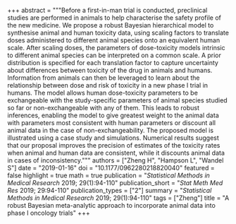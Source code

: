 +++
abstract = """Before a first-in-man trial is conducted, preclinical studies are performed in animals to help characterise the safety profile of the new medicine. We propose a robust Bayesian hierarchical model to synthesise animal and human toxicity data, using scaling factors to translate doses administered to different animal species onto an equivalent human scale. After scaling doses, the parameters of dose-toxicity models intrinsic to different animal species can be interpreted on a common scale. A prior distribution is specified for each translation factor to capture uncertainty about differences between toxicity of the drug in animals and humans. Information from animals can then be leveraged to learn about the relationship between dose and risk of toxicity in a new phase I trial in humans. The model allows human dose-toxicity parameters to be exchangeable with the study-specific parameters of animal species studied so far or non-exchangeable with any of them. This leads to robust inferences, enabling the model to give greatest weight to the animal data with parameters most consistent with human parameters or discount all animal data in the case of non-exchangeability. The proposed model is illustrated using a case study and simulations. Numerical results suggest that our proposal improves the precision of estimates of the toxicity rates when animal and human data are consistent, while it discounts animal data in cases of inconsistency."""
authors = ["Zheng H", "Hampson L", "Wandel S"]
date = "2019-01-16"
doi = "10.1177/0962280218820040"
featured = false
highlight = true
math = true
publication = "*Statistical Methods in Medical Research* 2019; 29(1):94-110"
publication_short = "*Stat Meth Med Res* 2019; 29:94-110"
publication_types = ["2"]
summary = "*Statistical Methods in Medical Research* 2019; 29(1):94-110"
tags = ["Zheng"]
title = "A robust Bayesian meta-analytic approach to incorporate animal data into phase I oncology trials"
+++
